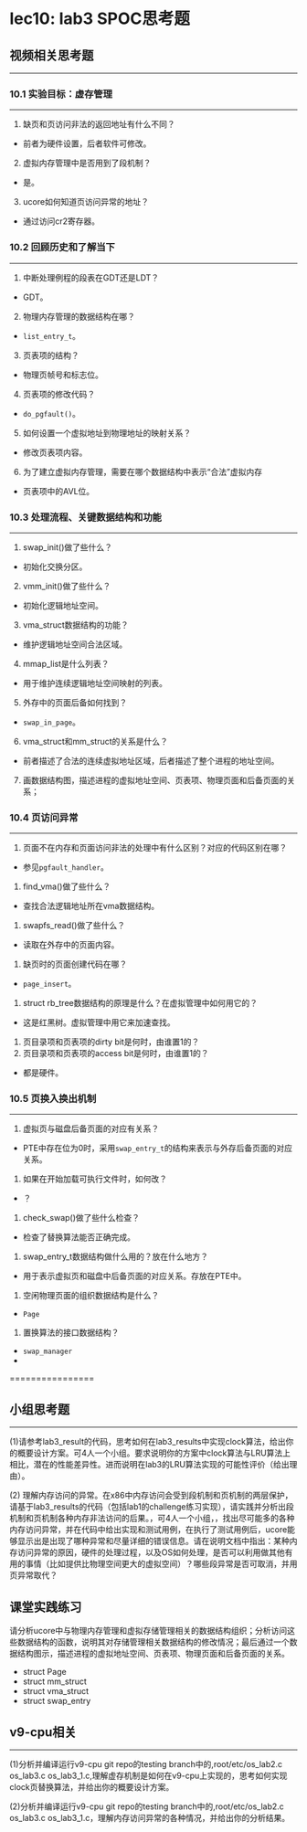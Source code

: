 # lec10: lab3 SPOC思考题

## 视频相关思考题
---
### 10.1 实验目标：虚存管理
---

1. 缺页和页访问非法的返回地址有什么不同？
- 前者为硬件设置，后者软件可修改。
2. 虚拟内存管理中是否用到了段机制？
- 是。
3. ucore如何知道页访问异常的地址？
- 通过访问cr2寄存器。

### 10.2 回顾历史和了解当下
---

1. 中断处理例程的段表在GDT还是LDT？
- GDT。
2. 物理内存管理的数据结构在哪？
- `list_entry_t`。
3. 页表项的结构？
- 物理页帧号和标志位。
4. 页表项的修改代码？
- `do_pgfault()`。
5. 如何设置一个虚拟地址到物理地址的映射关系？
- 修改页表项内容。
6. 为了建立虚拟内存管理，需要在哪个数据结构中表示“合法”虚拟内存
- 页表项中的AVL位。
### 10.3 处理流程、关键数据结构和功能
---

1. swap_init()做了些什么？
- 初始化交换分区。
2. vmm_init()做了些什么？
- 初始化逻辑地址空间。
3. vma_struct数据结构的功能？
- 维护逻辑地址空间合法区域。
4. mmap_list是什么列表？
- 用于维护连续逻辑地址空间映射的列表。
5. 外存中的页面后备如何找到？
- `swap_in_page`。
6. vma_struct和mm_struct的关系是什么？
- 前者描述了合法的连续虚拟地址区域，后者描述了整个进程的地址空间。
7. 画数据结构图，描述进程的虚拟地址空间、页表项、物理页面和后备页面的关系；

### 10.4 页访问异常
---

1. 页面不在内存和页面访问非法的处理中有什么区别？对应的代码区别在哪？
- 参见`pgfault_handler`。
1. find_vma()做了些什么？
- 查找合法逻辑地址所在vma数据结构。
1. swapfs_read()做了些什么？
- 读取在外存中的页面内容。
1. 缺页时的页面创建代码在哪？
- `page_insert`。
1. struct rb_tree数据结构的原理是什么？在虚拟管理中如何用它的？
- 这是红黑树。虚拟管理中用它来加速查找。
1. 页目录项和页表项的dirty bit是何时，由谁置1的？
1. 页目录项和页表项的access bit是何时，由谁置1的？
- 都是硬件。
### 10.5 页换入换出机制
---

1. 虚拟页与磁盘后备页面的对应有关系？
- PTE中存在位为0时，采用`swap_entry_t`的结构来表示与外存后备页面的对应关系。
1. 如果在开始加载可执行文件时，如何改？
- ？
1. check_swap()做了些什么检查？
- 检查了替换算法能否正确完成。
1. swap_entry_t数据结构做什么用的？放在什么地方？
- 用于表示虚拟页和磁盘中后备页面的对应关系。存放在PTE中。
1. 空闲物理页面的组织数据结构是什么？
- `Page`
1. 置换算法的接口数据结构？
- `swap_manager`
-
================


## 小组思考题
---
(1)请参考lab3_result的代码，思考如何在lab3_results中实现clock算法，给出你的概要设计方案。可4人一个小组。要求说明你的方案中clock算法与LRU算法上相比，潜在的性能差异性。进而说明在lab3的LRU算法实现的可能性评价（给出理由）。

(2) 理解内存访问的异常。在x86中内存访问会受到段机制和页机制的两层保护，请基于lab3_results的代码（包括lab1的challenge练习实现），请实践并分析出段机制和页机制各种内存非法访问的后果。，可4人一个小组，，找出尽可能多的各种内存访问异常，并在代码中给出实现和测试用例，在执行了测试用例后，ucore能够显示出是出现了哪种异常和尽量详细的错误信息。请在说明文档中指出：某种内存访问异常的原因，硬件的处理过程，以及OS如何处理，是否可以利用做其他有用的事情（比如提供比物理空间更大的虚拟空间）？哪些段异常是否可取消，并用页异常取代？

## 课堂实践练习

请分析ucore中与物理内存管理和虚拟存储管理相关的数据结构组织；分析访问这些数据结构的函数，说明其对存储管理相关数据结构的修改情况；最后通过一个数据结构图示，描述进程的虚拟地址空间、页表项、物理页面和后备页面的关系。

 * struct Page
 * struct mm_struct
 * struct vma_struct
 * struct swap_entry

## v9-cpu相关
---
(1)分析并编译运行v9-cpu git repo的testing branch中的,root/etc/os_lab2.c os_lab3.c os_lab3_1.c,理解虚存机制是如何在v9-cpu上实现的，思考如何实现clock页替换算法，并给出你的概要设计方案。

(2)分析并编译运行v9-cpu git repo的testing branch中的,root/etc/os_lab2.c os_lab3.c os_lab3_1.c，理解内存访问异常的各种情况，并给出你的分析结果。
